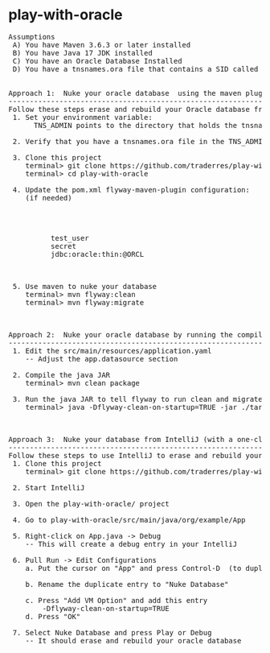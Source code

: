 # play-with-oracle

<pre>
Assumptions
 A) You have Maven 3.6.3 or later installed      
 B) You have Java 17 JDK installed
 C) You have an Oracle Database Installed
 D) You have a tnsnames.ora file that contains a SID called "ORCL"


Approach 1:  Nuke your oracle database  using the maven plugin (on command-line) 
--------------------------------------------------------------------------------
Follow these steps erase and rebuild your Oracle database from command-line
 1. Set your environment variable:
      TNS_ADMIN points to the directory that holds the tnsnames.ora -- e.g., c:\tools\oracle_home\network\admin

 2. Verify that you have a tnsnames.ora file in the TNS_ADMIN directory

 3. Clone this project
    terminal> git clone https://github.com/traderres/play-with-oracle.git
    terminal> cd play-with-oracle

 4. Update the pom.xml flyway-maven-plugin configuration:
    (if needed)

        <configuration>
          <!-- Set the Oracle credentials when running mvn flyway:migrate from command-line -->
          <!-- NOTE:  The TNS_ADMIN environment variable must point to the directory where tnsnames.ora is to use the ORCL sid  -->
          <user>test_user</user>
          <password>secret</password>
          <url>jdbc:oracle:thin:@ORCL</url>
        </configuration>


 5. Use maven to nuke your database
    terminal> mvn flyway:clean
    terminal> mvn flyway:migrate



Approach 2:  Nuke your oracle database by running the compiled Java JAR 
-----------------------------------------------------------------------
 1. Edit the src/main/resources/application.yaml
    -- Adjust the app.datasource section

 2. Compile the java JAR
    terminal> mvn clean package

 3. Run the java JAR to tell flyway to run clean and migrate
    terminal> java -Dflyway-clean-on-startup=TRUE -jar ./target/play-with-oracle-1.0-SNAPSHOT-exec.jar



Approach 3:  Nuke your database from IntelliJ (with a one-click debug option)
-----------------------------------------------------------------------------
Follow these steps to use IntelliJ to erase and rebuild your Oracle database
 1. Clone this project
    terminal> git clone https://github.com/traderres/play-with-oracle.git

 2. Start IntelliJ

 3. Open the play-with-oracle/ project

 4. Go to play-with-oracle/src/main/java/org/example/App 

 5. Right-click on App.java -> Debug
    -- This will create a debug entry in your IntelliJ

 6. Pull Run -> Edit Configurations
    a. Put the cursor on "App" and press Control-D  (to duplicate it)
  
    b. Rename the duplicate entry to "Nuke Database"
 
    c. Press "Add VM Option" and add this entry
        -Dflyway-clean-on-startup=TRUE
    d. Press "OK"

 7. Select Nuke Database and press Play or Debug
    -- It should erase and rebuild your oracle database
 

</pre>
